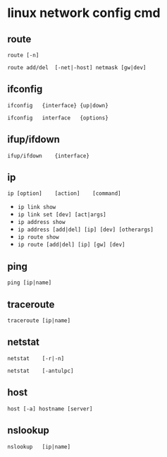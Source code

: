 # linux network config cmd

## route

`route [-n]`

`route add/del  [-net|-host] netmask [gw|dev]`

## ifconfig

`ifconfig   {interface} {up|down}`

`ifconfig   interface   {options}`

## ifup/ifdown

`ifup/ifdown    {interface}`

## ip

`ip [option]    [action]    [command]`

* `ip link show`
* `ip link set [dev] [act|args]`
* `ip address show`
* `ip address [add|del] [ip] [dev] [otherargs]`
* `ip route show`
* `ip route [add|del] [ip] [gw] [dev]`

## ping

`ping [ip|name]`

## traceroute

`traceroute [ip|name]`

## netstat

`netstat    [-r|-n]`

`netstat    [-antulpc]`

## host

`host [-a] hostname [server]`

## nslookup

`nslookup   [ip|name]`

